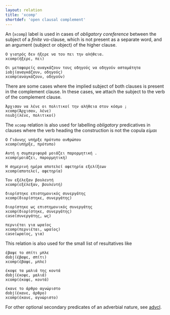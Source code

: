 ```yaml
---
layout: relation
title: 'xcomp'
shortdef: 'open clausal complement'
---
```


An (`xcomp`) label is used in cases of *obligatory coreference* between 
the subject of a *finite* να-clause, which is not present as a separate 
word, and an argument (subject or object) of the higher clause. 

~~~ sdparse
Ο γιατρός δεν ήξερε να του πει την αλήθεια. 
xcomp(ήξερε, πει)
~~~

~~~ sdparse
Οι μεταφορείς αναγκάζουν τους οδηγούς να οδηγούν ασταμάτητα 
iobj(αναγκάζουν, οδηγούς)
xcomp(αναγκάζουν, οδηγούν)
~~~

There are some cases where the implied subject of both clauses is present in the complement clause. In these cases, we attach the subject to the verb of the complement clause.

~~~ sdparse
Άρχισαν να λένε οι πολιτικοί την αλήθεια στον κόσμο ; 
xcomp(Άρχισαν, λένε)
nsubj(λένε, πολιτικοί)
~~~

The `xcomp` relation is also used for labelling *obligatory* predicatives in clauses where the verb heading the construction is not the copula *είμαι*

~~~ sdparse
Ο Γιάννης υπήρξε πρότυπο ανθρώπου 
xcomp(υπήρξε, πρότυπο)
~~~

~~~ sdparse
Αυτή η συμπεριφορά μοιάζει παρορμητική .
xcomp(μοιάζει, παρορμητική)
~~~

~~~ sdparse
Η σημερινή ημέρα αποτελεί αφετηρία εξελίξεων 
xcomp(αποτελεί, αφετηρία)
~~~

~~~ sdparse
Τον εξέλεξαν βουλευτή 
xcomp(εξέλεξαν, βουλευτή)
~~~

~~~ sdparse
διορίστηκε επιστημονικός συνεργάτης 
xcomp(διορίστηκε, συνεργάτης)
~~~

~~~ sdparse
διορίστηκε ως επιστημονικός συνεργάτης 
xcomp(διορίστηκε, συνεργάτης)
case(συνεργάτης, ως)
~~~

~~~ sdparse
περνιέται για ωραίος
xcomp(περνιέται, ωραίος)
case(ωραίος, για)
~~~

This relation is also used for the small list of resultatives like 

~~~ sdparse
έβαψε το σπίτι μπλε
dobj(έβαψε, σπίτι)
xcomp(έβαψε, μπλε)
~~~

~~~ sdparse
έκοψε τα μαλιά της κοντά
dobj(έκοψε, μαλιά)
xcomp(έκοψε, κοντά)
~~~

~~~ sdparse
έκανε το άρθρο αγνώριστο
dobj(έκανε, άρθρο)
xcomp(έκανε, αγνώριστο)
~~~

For other optional secondary predicates of an adverbial nature, see [advcl](el-dep/advcl).
<!-- Interlanguage links updated Út zář 29 20:32:03 CEST 2020 -->
